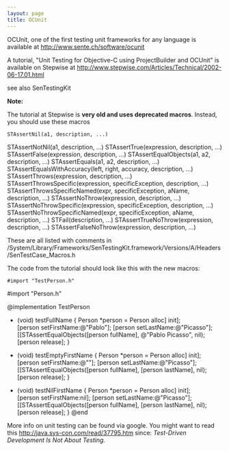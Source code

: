 ```yaml
---
layout: page
title: OCUnit
---
```




OCUnit, one of the first testing unit frameworks for any language is available at http://www.sente.ch/software/ocunit

A tutorial, "Unit Testing for Objective-C using ProjectBuilder and OCUnit" is available on Stepwise at http://www.stepwise.com/Articles/Technical/2002-06-17.01.html

see also SenTestingKit

**Note:**

The tutorial at Stepwise is **very old and uses deprecated macros**. Instead, you should use these macros

    STAssertNil(a1, description, ...)
STAssertNotNil(a1, description, ...)
STAssertTrue(expression, description, ...)
STAssertFalse(expression, description, ...)
STAssertEqualObjects(a1, a2, description, ...)
STAssertEquals(a1, a2, description, ...)
STAssertEqualsWithAccuracy(left, right, accuracy, description, ...)
STAssertThrows(expression, description, ...)
STAssertThrowsSpecific(expression, specificException, description, ...)
STAssertThrowsSpecificNamed(expr, specificException, aName, description, ...)
STAssertNoThrow(expression, description, ...)
STAssertNoThrowSpecific(expression, specificException, description, ...)
STAssertNoThrowSpecificNamed(expr, specificException, aName, description, ...)
STFail(description, ...)
STAssertTrueNoThrow(expression, description, ...)
STAssertFalseNoThrow(expression, description, ...)


These are all listed with comments in /System/Library/Frameworks/SenTestingKit.framework/Versions/A/Headers/SenTestCase_Macros.h

The code from the tutorial should look like this with the new macros:

    #import "TestPerson.h"
#import "Person.h"

@implementation TestPerson
- (void) testFullName
{
    Person *person = Person alloc] init];     
    [person setFirstName:@"Pablo"];
    [person setLastName:@"Picasso"];
    [[STAssertEqualObjects([person fullName], @"Pablo Picasso", nil);
    [person release];
}

- (void) testEmptyFirstName
{
    Person *person = Person alloc] init];    
    [person setFirstName:@""];
    [person setLastName:@"Picasso"];
    [[STAssertEqualObjects([person fullName], [person lastName], nil);
    [person release];
}

- (void) testNilFirstName
{
    Person *person = Person alloc] init];    
    [person setFirstName:nil];
    [person setLastName:@"Picasso"];
    [[STAssertEqualObjects([person fullName], [person lastName], nil);
    [person release];
}
@end


More info on unit testing can be found via google. You might want to read this http://java.sys-con.com/read/37795.htm since: *Test-Driven Development Is Not About Testing.*

